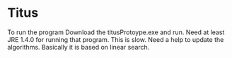 # Titus

To run the program Download the titusProtoype.exe and run. Need at least JRE 1.4.0 for running that program. This is slow. Need a help to update the algorithms. Basically it is based on linear search. 
